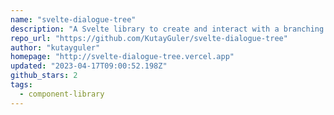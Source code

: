 ```yaml
---
name: "svelte-dialogue-tree"
description: "A Svelte library to create and interact with a branching dialogue."
repo_url: "https://github.com/KutayGuler/svelte-dialogue-tree"
author: "kutayguler"
homepage: "http://svelte-dialogue-tree.vercel.app"
updated: "2023-04-17T09:00:52.198Z"
github_stars: 2
tags: 
  - component-library
---
```

